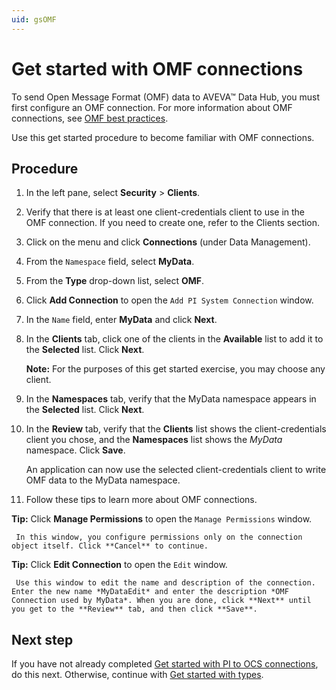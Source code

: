 ```yaml
---
uid: gsOMF
---
```


# Get started with OMF connections

To send Open Message Format (OMF) data to AVEVA&trade; Data Hub, you must first configure an OMF connection. For more information about OMF connections, see [OMF best practices](xref:bpOMFConnection).

Use this get started procedure to become familiar with OMF connections.

## Procedure

1. In the left pane, select **Security** > **Clients**.

3. Verify that there is at least one client-credentials client to use in the OMF connection. If you need to create one, refer to the Clients section.

4.  Click on the menu and click **Connections** (under Data Management).

5.  From the `Namespace` field, select **MyData**.

6.  From the **Type** drop-down list, select **OMF**.

7.  Click **Add Connection** to open the `Add PI System Connection` window.

8.  In the `Name` field, enter **MyData** and click **Next**.

9.  In the **Clients** tab, click one of the clients in the **Available** list to add it
    to the **Selected** list. Click **Next**.

    **Note:** For the purposes of this get started exercise, you may choose any client.

10. In the **Namespaces** tab, verify that the MyData namespace appears in the
    **Selected** list. Click **Next**.

11. In the **Review** tab, verify that the **Clients** list shows the client-credentials
    client you chose, and the **Namespaces** list shows the *MyData* namespace.
    Click **Save**.

    An application can now use the selected client-credentials client to write OMF data to the MyData namespace.

12. Follow these tips to learn more about OMF connections.

  **Tip:** Click **Manage Permissions** to open the `Manage Permissions` window.

     In this window, you configure permissions only on the connection object itself. Click **Cancel** to continue.

 **Tip:** Click **Edit Connection** to open the `Edit` window.

     Use this window to edit the name and description of the connection. Enter the new name *MyDataEdit* and enter the description *OMF Connection used by MyData*. When you are done, click **Next** until you get to the **Review** tab, and then click **Save**.

## Next step

If you have not already completed [Get started with PI to OCS connections](xref:gsPItoOCS), do this next. Otherwise, continue with [Get started with types](xref:gsTypes).

